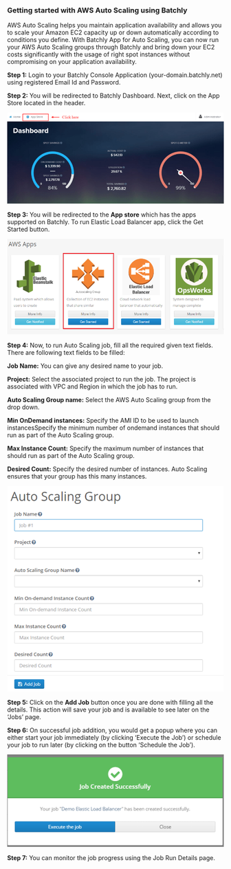 ### Getting started with AWS Auto Scaling using Batchly

AWS Auto Scaling helps you maintain application availability and allows you to scale your Amazon EC2 capacity up or down automatically according to conditions you define. With Batchly App for Auto Scaling, you can now run your AWS Auto Scaling groups through Batchly and bring down your EC2 costs significantly with the usage of right spot instances without compromising on your application availability. 

**Step 1:**  Login to your Batchly Console Application (your-domain.batchly.net) using registered Email Id and Password.

**Step 2:** You will be redirected to Batchly Dashboard. Next, click on the App Store located in the header.

![Autoscaling](../img/jmeter1.png)

**Step 3:** You will be redirected to the **App store** which has the apps supported on Batchly. To run Elastic Load Balancer app, click the Get Started button.

![Autoscaling](../img/autoscaling1.png)

**Step 4:** Now, to run Auto Scaling job, fill all the required given text fields. There are following text fields to be filled:

**Job Name:** You can give any desired name to your job.

**Project:** Select the associated project to run the job. The project is associated with VPC and Region in which the job has to run.

**Auto Scaling Group name:** Select the AWS Auto Scaling group from the drop down.

**Min OnDemand instances:** Specify the AMI ID to be used to launch instancesSpecify the minimum number of ondemand instances that should run as part of the Auto Scaling group.

**Max Instance Count:** Specify the maximum number of instances that should run as part of the Auto Scaling group.

**Desired Count:** Specify the desired number of instances. Auto Scaling ensures that your group has this many instances.

![Autoscaling](../img/autoscaling2.png)

**Step 5:** Click on the **Add Job** button once you are done with filling all the details. This action will save your job and is available to see later on the ‘Jobs’ page.

**Step 6:** On successful job addition, you would get a popup where you can either start your job immediately (by clicking ‘Execute the Job’) or schedule your job to run later (by clicking on the button ‘Schedule the Job’).

![Autoscaling](../img/popup.png)

**Step 7:** You can monitor the job progress using the Job Run Details page.
